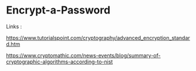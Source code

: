 # Encrypt-a-Password
Links :

https://www.tutorialspoint.com/cryptography/advanced_encryption_standard.htm

https://www.cryptomathic.com/news-events/blog/summary-of-cryptographic-algorithms-according-to-nist

